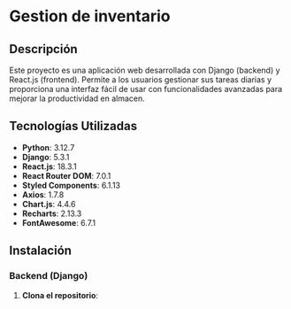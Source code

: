 # Gestion de inventario

## Descripción

Este proyecto es una aplicación web desarrollada con Django (backend) y React.js (frontend). Permite a los usuarios gestionar sus tareas diarias y proporciona una interfaz fácil de usar con funcionalidades avanzadas para mejorar la productividad en almacen.

## Tecnologías Utilizadas

- **Python**: 3.12.7
- **Django**: 5.3.1
- **React.js**: 18.3.1
- **React Router DOM**: 7.0.1
- **Styled Components**: 6.1.13
- **Axios**: 1.7.8
- **Chart.js**: 4.4.6
- **Recharts**: 2.13.3
- **FontAwesome**: 6.7.1

## Instalación

### Backend (Django)

1. **Clona el repositorio**:
